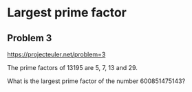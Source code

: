 # Largest prime factor

## Problem 3

https://projecteuler.net/problem=3

The prime factors of 13195 are 5, 7, 13 and 29.

What is the largest prime factor of the number 600851475143?
